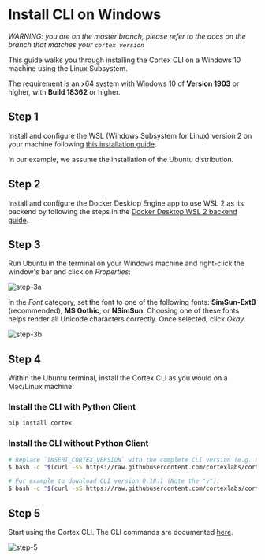 # Install CLI on Windows

_WARNING: you are on the master branch, please refer to the docs on the branch that matches your `cortex version`_

This guide walks you through installing the Cortex CLI on a Windows 10 machine using the Linux Subsystem.

The requirement is an x64 system with Windows 10 of **Version 1903** or higher, with **Build 18362** or higher.

## Step 1

Install and configure the WSL (Windows Subsystem for Linux) version 2 on your machine following [this installation guide](https://docs.microsoft.com/en-us/windows/wsl/install-win10).

In our example, we assume the installation of the Ubuntu distribution.

## Step 2

Install and configure the Docker Desktop Engine app to use WSL 2 as its backend by following the steps in the [Docker Desktop WSL 2 backend guide](https://docs.docker.com/docker-for-windows/wsl/).

## Step 3

Run Ubuntu in the terminal on your Windows machine and right-click the window's bar and click on *Properties*:

![step-3a](https://user-images.githubusercontent.com/26958764/96926494-493cdf80-14be-11eb-9fac-4c81e1fac55c.png)

In the *Font* category, set the font to one of the following fonts: **SimSun-ExtB** (recommended), **MS Gothic**, or **NSimSun**. Choosing one of these fonts helps render all Unicode characters correctly. Once selected, click *Okay*.

![step-3b](https://user-images.githubusercontent.com/26958764/96926763-adf83a00-14be-11eb-9584-4eff3faf2377.png)

## Step 4

Within the Ubuntu terminal, install the Cortex CLI as you would on a Mac/Linux machine:

### Install the CLI with Python Client

```bash
pip install cortex
```

### Install the CLI without Python Client

```bash
# Replace `INSERT_CORTEX_VERSION` with the complete CLI version (e.g. 0.18.1):
$ bash -c "$(curl -sS https://raw.githubusercontent.com/cortexlabs/cortex/vINSERT_CORTEX_VERSION/get-cli.sh)"

# For example to download CLI version 0.18.1 (Note the "v"):
$ bash -c "$(curl -sS https://raw.githubusercontent.com/cortexlabs/cortex/v0.18.1/get-cli.sh)"
```

## Step 5

Start using the Cortex CLI. The CLI commands are documented [here](../miscellaneous/cli.md#command-overview).

![step-5](https://user-images.githubusercontent.com/26958764/96927485-ca48a680-14bf-11eb-909c-f15dbc52af08.png)
